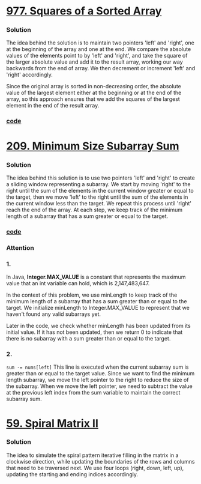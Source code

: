 # [977. Squares of a Sorted Array](https://leetcode.com/problems/squares-of-a-sorted-array/)

### Solution

The idea behind the solution is to maintain two pointers 'left' and 
'right', one at the beginning of the array and one at the end. We 
compare the absolute values of the elements point to by 'left' and 
'right', and take the square of the larger absolute value and add it 
to the result array, working our way backwards from the end of array.
We then decrement or increment 'left' and 'right' accordingly.

Since the original array is sorted in non-decreasing order, the
absolute value of the largest element either at the beginning or 
at the end of the array, so this approach ensures that we add the 
squares of the largest element in the end of the result array.

### [code](../src/main/java/Day2T977.java)


# [209. Minimum Size Subarray Sum](https://leetcode.com/problems/minimum-size-subarray-sum/)

### Solution

The idea behind this solution is to use two pointers 'left' and 'right'
to create a sliding window representing a subarray. We start by moving
'right' to the right until the sum of the elements in the current
window greater or equal to the target, then we move 'left' to the
right until the sum of the elements in the current window less than
the target. We repeat this process until 'right' reach the end of 
the array. At each step, we keep track of the minimum length of a 
subarray that has a sum greater or equal to the target.

### [code](../src/main/java/Day2T209.java)

### Attention

### 1.

In Java, **Integer.MAX_VALUE** is a constant that represents the maximum value that an int variable can hold, which is 2,147,483,647.

In the context of this problem, we use minLength to keep track of the minimum length of a subarray that has a sum greater than or equal to the target. We initialize minLength to Integer.MAX_VALUE to represent that we haven't found any valid subarrays yet.

Later in the code, we check whether minLength has been updated from its initial value. If it has not been updated, then we return 0 to indicate that there is no subarray with a sum greater than or equal to the target.

### 2.
`sum -= nums[left]`
This line is executed when the current subarray sum is greater than or equal to the target value. Since we want to find the minimum length subarray, we move the left pointer to the right to reduce the size of the subarray. When we move the left pointer, we need to subtract the value at the previous left index from the sum variable to maintain the correct subarray sum. 

# [59. Spiral Matrix II](https://leetcode.com/problems/spiral-matrix-ii/)

### Solution

The idea to simulate the spiral pattern iterative filling in the 
matrix in a clockwise direction, while updating the boundaries of
the rows and columns that need to be traversed next. We use four loops
(right, down, left, up), updating the starting and ending indices
accordingly.

